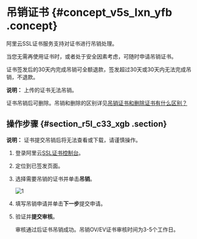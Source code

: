 # 吊销证书 {#concept_v5s_lxn_yfb .concept}

阿里云SSL证书服务支持对证书进行吊销处理。

当您无需再使用证书时，或者处于安全因素考虑，可随时申请吊销证书。

证书签发后的30天内完成吊销可全额退款，签发超过30天或30天内无法完成吊销，不退款。

**说明：** 上传的证书无法吊销。

证书吊销后可删除。吊销和删除的区别详见[吊销证书和删除证书有什么区别？](../../../../intl.zh-CN/常见问题/常见问题/吊销证书和删除证书有什么区别？.md#)

## 操作步骤 {#section_r5l_c33_xgb .section}

**说明：** 证书提交吊销后将无法查看或下载，请谨慎操作。

1.  登录阿里云[SSL证书控制台](https://yundunnext.console.aliyun.com/?spm=5176.2020520001.aliyun_sidebar.108.356a4bd3MLXFkb&p=cas#/overview/cn-hangzhou)。
2.  定位到已签发页面。
3.  选择需要吊销的证书并单击**吊销**。

    ![1](http://static-aliyun-doc.oss-cn-hangzhou.aliyuncs.com/assets/img/65317/156453690939609_zh-CN.png)

4.  填写吊销申请并单击**下一步**提交申请。
5.  验证并**提交审核**。

    审核通过后证书吊销成功。吊销OV/EV证书审核时间为3-5个工作日。


